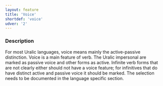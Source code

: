 ```yaml
---
layout: feature
title: 'Voice'
shortdef: 'voice'
udver: '2'
---
```


### Description

For most Uralic languages, voice means mainly the active-passive distinction.
Voice is a main feature of verb. The Uralic impersonal are marked as passive
voice and other forms as active. Infinite verb forms that are not clearly either
should not have a voice feature; for infinitives that do have distinct active
and passive voice it should be marked. The selection needs to be documented in
the language specific section.

<!-- Interlanguage links updated Po 11. listopadu 2024, 20:10:11 CET -->
